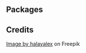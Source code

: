 ## Packages


## Credits
<a href="https://www.freepik.com/free-photo/portrait-young-stylish-laughing-model-black-casual-summer-clothes-cap-with-natural-makeup-white_7122516.htm#query=fashion%20model%20png&position=0&from_view=keyword&track=ais&uuid=38f000a1-0605-41c9-9740-3458d8628c33">Image by halayalex</a> on Freepik